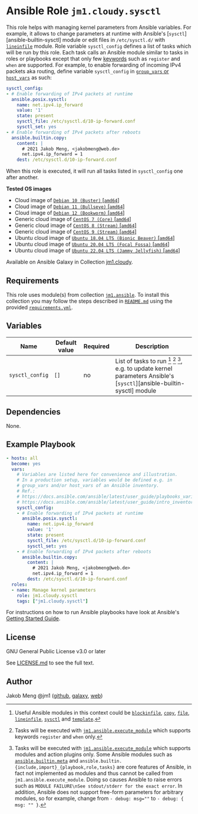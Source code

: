 # Ansible Role `jm1.cloudy.sysctl`

This role helps with managing kernel parameters from Ansible variables. For example, it allows to change parameters at
runtime with Ansible's [`sysctl`][ansible-builtin-sysctl] module or edit files in `/etc/sysctl.d/` with [`lineinfile`][
ansible-builtin-lineinfile] module. Role variable `sysctl_config` defines a list of tasks which will be run by this role.
Each task calls an Ansible module similar to tasks in roles or playbooks except that only few [keywords][
playbooks-keywords] such as `register` and `when` are supported. For example, to enable forwarding of incoming IPv4
packets aka routing, define variable `sysctl_config` in [`group_vars` or `host_vars`][ansible-inventory] as such:

```yml
sysctl_config:
- # Enable forwarding of IPv4 packets at runtime
  ansible.posix.sysctl:
    name: net.ipv4.ip_forward
    value: '1'
    state: present
    sysctl_file: /etc/sysctl.d/10-ip-forward.conf
    sysctl_set: yes
- # Enable forwarding of IPv4 packets after reboots
  ansible.builtin.copy:
    content: |
      # 2021 Jakob Meng, <jakobmeng@web.de>
      net.ipv4.ip_forward = 1
    dest: /etc/sysctl.d/10-ip-forward.conf
```

When this role is executed, it will run all tasks listed in `sysctl_config` one after another.

[ansible-inventory]: https://docs.ansible.com/ansible/latest/user_guide/intro_inventory.html
[playbooks-keywords]: https://docs.ansible.com/ansible/latest/reference_appendices/playbooks_keywords.html

**Tested OS images**
- Cloud image of [`Debian 10 (Buster)` \[`amd64`\]](https://cdimage.debian.org/cdimage/openstack/current/)
- Cloud image of [`Debian 11 (Bullseye)` \[`amd64`\]](https://cdimage.debian.org/images/cloud/bullseye/latest/)
- Cloud image of [`Debian 12 (Bookworm)` \[`amd64`\]](https://cdimage.debian.org/images/cloud/bookworm/)
- Generic cloud image of [`CentOS 7 (Core)` \[`amd64`\]](https://cloud.centos.org/centos/7/images/)
- Generic cloud image of [`CentOS 8 (Stream)` \[`amd64`\]](https://cloud.centos.org/centos/8-stream/x86_64/images/)
- Generic cloud image of [`CentOS 9 (Stream)` \[`amd64`\]](https://cloud.centos.org/centos/9-stream/x86_64/images/)
- Ubuntu cloud image of [`Ubuntu 18.04 LTS (Bionic Beaver)` \[`amd64`\]](https://cloud-images.ubuntu.com/bionic/current/)
- Ubuntu cloud image of [`Ubuntu 20.04 LTS (Focal Fossa)` \[`amd64`\]](https://cloud-images.ubuntu.com/focal/)
- Ubuntu cloud image of [`Ubuntu 22.04 LTS (Jammy Jellyfish)` \[`amd64`\]](https://cloud-images.ubuntu.com/jammy/)

Available on Ansible Galaxy in Collection [jm1.cloudy](https://galaxy.ansible.com/jm1/cloudy).

## Requirements

This role uses module(s) from collection [`jm1.ansible`][galaxy-jm1-ansible]. To install this collection you may follow
the steps described in [`README.md`][jm1-cloudy-readme] using the provided [`requirements.yml`][
jm1-cloudy-requirements].

[galaxy-jm1-ansible]: https://galaxy.ansible.com/jm1/ansible
[jm1-cloudy-readme]: ../../README.md
[jm1-cloudy-requirements]: ../../requirements.yml

## Variables
| Name            | Default value | Required | Description |
| --------------- | ------------- | -------- | ----------- |
| `sysctl_config` | `[]`          | no       | List of tasks to run [^example-modules] [^supported-keywords] [^supported-modules], e.g. to update kernel parameters Ansible's [`sysctl`][ansible-builtin-sysctl] module |

[^supported-modules]: Tasks will be executed with [`jm1.ansible.execute_module`][jm1-ansible-execute-module] which
supports modules and action plugins only. Some Ansible modules such as [`ansible.builtin.meta`][ansible-builtin-meta]
and `ansible.builtin.{include,import}_{playbook,role,tasks}` are core features of Ansible, in fact not implemented as
modules and thus cannot be called from `jm1.ansible.execute_module`. Doing so causes Ansible to raise errors such as
`MODULE FAILURE\nSee stdout/stderr for the exact error`. In addition, Ansible does not support free-form parameters
for arbitrary modules, so for example, change from `- debug: msg=""` to `- debug: { msg: "" }`.

[^supported-keywords]: Tasks will be executed with [`jm1.ansible.execute_module`][jm1-ansible-execute-module] which
supports keywords `register` and `when` only.

[^example-modules]: Useful Ansible modules in this context could be [`blockinfile`][ansible-builtin-blockinfile],
[`copy`][ansible-builtin-copy], [`file`][ansible-builtin-file], [`lineinfile`][ansible-builtin-lineinfile], [`sysctl`][
ansible-posix-sysctl] and [`template`][ansible-builtin-template].

[ansible-builtin-blockinfile]: https://docs.ansible.com/ansible/latest/collections/ansible/builtin/blockinfile_module.html
[ansible-builtin-copy]: https://docs.ansible.com/ansible/latest/collections/ansible/builtin/copy_module.html
[ansible-builtin-file]: https://docs.ansible.com/ansible/latest/collections/ansible/builtin/file_module.html
[ansible-builtin-lineinfile]: https://docs.ansible.com/ansible/latest/collections/ansible/builtin/lineinfile_module.html
[ansible-builtin-meta]: https://docs.ansible.com/ansible/latest/collections/ansible/builtin/meta_module.html
[ansible-posix-sysctl]: https://docs.ansible.com/ansible/latest/collections/ansible/posix/sysctl_module.html
[ansible-builtin-template]: https://docs.ansible.com/ansible/latest/collections/ansible/builtin/template_module.html
[jm1-ansible-execute-module]: https://github.com/JM1/ansible-collection-jm1-ansible/blob/master/plugins/modules/execute_module.py

## Dependencies

None.

## Example Playbook

```yml
- hosts: all
  become: yes
  vars:
    # Variables are listed here for convenience and illustration.
    # In a production setup, variables would be defined e.g. in
    # group_vars and/or host_vars of an Ansible inventory.
    # Ref.:
    # https://docs.ansible.com/ansible/latest/user_guide/playbooks_variables.html
    # https://docs.ansible.com/ansible/latest/user_guide/intro_inventory.html
    sysctl_config:
    - # Enable forwarding of IPv4 packets at runtime
      ansible.posix.sysctl:
        name: net.ipv4.ip_forward
        value: '1'
        state: present
        sysctl_file: /etc/sysctl.d/10-ip-forward.conf
        sysctl_set: yes
    - # Enable forwarding of IPv4 packets after reboots
      ansible.builtin.copy:
        content: |
          # 2021 Jakob Meng, <jakobmeng@web.de>
          net.ipv4.ip_forward = 1
        dest: /etc/sysctl.d/10-ip-forward.conf
  roles:
  - name: Manage kernel parameters
    role: jm1.cloudy.sysctl
    tags: ["jm1.cloudy.sysctl"]
```

For instructions on how to run Ansible playbooks have look at Ansible's
[Getting Started Guide](https://docs.ansible.com/ansible/latest/network/getting_started/first_playbook.html).

## License

GNU General Public License v3.0 or later

See [LICENSE.md](../../LICENSE.md) to see the full text.

## Author

Jakob Meng
@jm1 ([github](https://github.com/jm1), [galaxy](https://galaxy.ansible.com/jm1), [web](http://www.jakobmeng.de))
